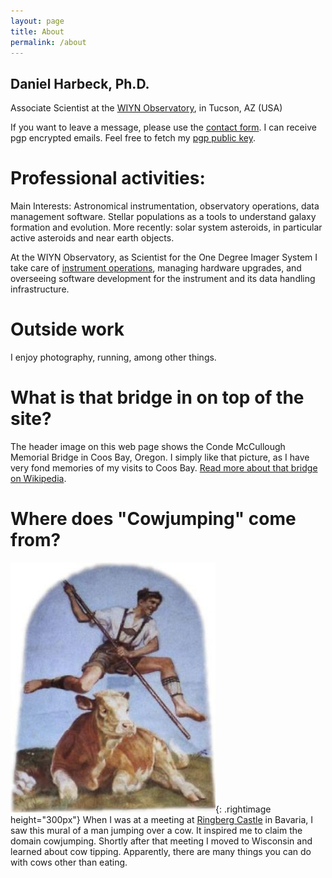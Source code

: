 ```yaml
---
layout: page
title: About
permalink: /about
---
```


Daniel Harbeck, Ph.D.
----


Associate Scientist at the [WIYN Observatory](http://www.wiyn.org), in Tucson, AZ (USA)  

If you want to leave a message, please use the <a href="/_pages/contact"> contact form</a>. I can receive pgp encrypted emails. Feel free to fetch my <a href="/static/0BDD9EB4.asc"> pgp public key</a>.

Professional activities:
====

Main Interests: Astronomical instrumentation, observatory operations, data management software. Stellar populations as a tools to understand galaxy formation and evolution. More recently: solar system asteroids, in particular active asteroids and near earth objects.

At the WIYN Observatory, as Scientist for the One Degree Imager System I take care of [instrument operations](http://www.wiyn.org/ODI), managing hardware upgrades, and overseeing software
 development for the instrument and its data handling infrastructure.

Outside work
====

I enjoy photography, running, among other things.


What is that bridge in on top of the site?
====

The header image on this web page shows the Conde McCullough Memorial Bridge 
in Coos Bay, Oregon.  I simply like that picture, as I have very fond memories of my visits to Coos Bay. [Read more about that bridge on Wikipedia](https://en.wikipedia.org/wiki/Conde_McCullough_Memorial_Bridge).

Where does "Cowjumping" come from?
===

![cowjumping mural](/assets/images/cowjumping.jpg){: .rightimage height="300px"}
When I was at a meeting at [Ringberg Castle](http://www.schloss-ringberg.de/home) in Bavaria, I saw this mural 
of a man jumping over a cow. It inspired me to claim the domain cowjumping. 
Shortly after that meeting I moved to Wisconsin and learned about cow tipping.
Apparently, there are many things you can do with cows other than eating.  

